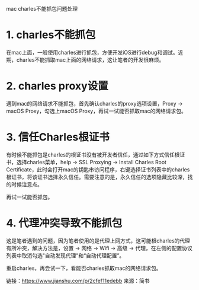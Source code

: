 mac charles不能抓包问题处理  
#  1. charles不能抓包  

在mac上面，一般使用charles进行抓包，方便开发iOS进行debug和调试。近期，charles不能抓取mac上面的网络请求，这让笔者的开发很麻烦。
#  2. charles proxy设置  

遇到mac的网络请求不能抓包，首先确认charles的proxy选项设置，Proxy -> macOS Proxy，勾选上macOS Proxy，再试一试能否抓取mac的网络请求包。
#  3. 信任Charles根证书  

有时候不能抓包是charles的根证书没有被开发者信任，通过如下方式信任根证书，选择charles菜单，help -> SSL Proxying -> Install Charles Root Certificate，此时会打开mac的钥匙串访问程序，右键选择证书列表中的charles根证书，将该证书选择永久信任。需要注意的是，永久信任的选项隐藏比较深，找的时候注意点。

再试一试能否抓包。  
#  4. 代理冲突导致不能抓包

这是笔者遇到的问题，因为笔者使用的是代理上网方式，这可能根charles的代理有所冲突，解决方法是，设置 -> 网络 -> Wifi -> 高级 -> 代理，在左侧的配置协议列表中取消勾选"自动发现代理"和“自动代理配置”。

重启charles，再尝试一下，看能否charles抓取mac的网络请求包。

链接：https://www.jianshu.com/p/2cfef11edebb
来源：简书
